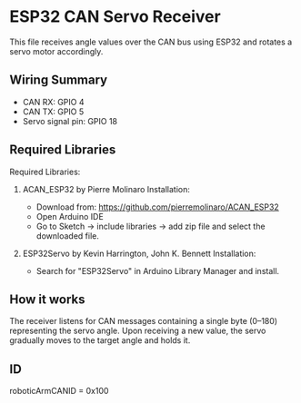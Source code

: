 # ESP32 CAN Servo Receiver

This file receives angle values over the CAN bus using ESP32 and rotates a servo motor accordingly.

## Wiring Summary
- CAN RX: GPIO 4
- CAN TX: GPIO 5
- Servo signal pin: GPIO 18

## Required Libraries
Required Libraries:

1. ACAN_ESP32 by Pierre Molinaro
   Installation:
   - Download from: https://github.com/pierremolinaro/ACAN_ESP32
   - Open Arduino IDE
   - Go to Sketch -> include libraries -> add zip file and select the downloaded file.

2. ESP32Servo by Kevin Harrington, John K. Bennett
   Installation:
   - Search for "ESP32Servo" in Arduino Library Manager and install.


## How it works
The receiver listens for CAN messages containing a single byte (0–180) representing the servo angle. Upon receiving a new value, the servo gradually moves to the target angle and holds it.

## ID
roboticArmCANID = 0x100
